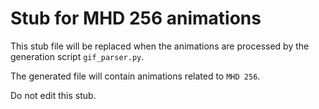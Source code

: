 
# Stub for MHD 256 animations

This stub file will be replaced when the animations are processed
by the generation script `gif_parser.py`.

The generated file will contain animations related to `MHD 256`.

Do not edit this stub.
